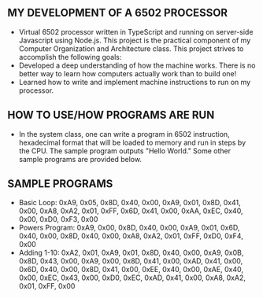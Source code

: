 
## MY DEVELOPMENT OF A 6502 PROCESSOR
- Virtual 6502 processor written in TypeScript and running on server-side Javascript using Node.js.  This project is the practical component of my Computer Organization and Architecture class.  This project strives to accomplish the following goals:
- Developed a deep understanding of how the machine works. There is no better way to learn how computers actually work than to build one!
- Learned how to write and implement machine instructions to run on my processor.

## HOW TO USE/HOW PROGRAMS ARE RUN
- In the system class, one can write a program in 6502 instruction, hexadecimal format that will be loaded to memory and run in steps by the CPU. The sample program outputs "Hello World." Some other sample programs are provided below.

## SAMPLE PROGRAMS
- Basic Loop: 0xA9, 0x05, 0x8D, 0x40, 0x00, 0xA9, 0x01, 0x8D, 0x41, 0x00, 0xA8, 0xA2, 0x01, 0xFF,
0x6D, 0x41, 0x00, 0xAA, 0xEC, 0x40, 0x00, 0xD0, 0xF3, 0x00
- Powers Program: 0xA9, 0x00, 0x8D, 0x40, 0x00, 0xA9, 0x01, 0x6D, 0x40, 0x00, 0x8D, 0x40, 0x00, 0xA8,
0xA2, 0x01, 0xFF, 0xD0, 0xF4, 0x00
- Adding 1-10: 0xA2, 0x01, 0xA9, 0x01, 0x8D, 0x40, 0x00, 0xA9, 0x0B, 0x8D, 0x43, 0x00,
0xA9, 0x00, 0x8D, 0x41, 0x00, 0xAD, 0x41, 0x00, 0x6D, 0x40, 0x00, 0x8D,
0x41, 0x00, 0xEE, 0x40, 0x00, 0xAE, 0x40, 0x00, 0xEC, 0x43, 0x00, 0xD0,
0xEC, 0xAD, 0x41, 0x00, 0xA8, 0xA2, 0x01, 0xFF, 0x00
